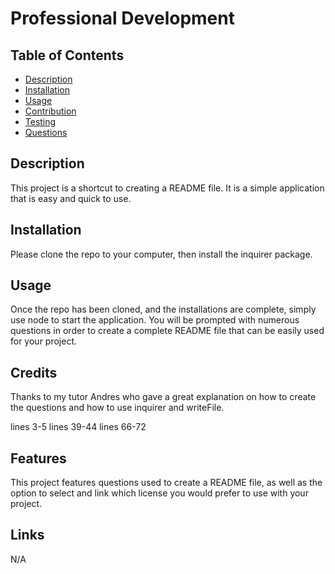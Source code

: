 # Professional Development

## Table of Contents
- [Description](#description)
- [Installation](#installation)
- [Usage](#usage)
- [Contribution](#contribution)
- [Testing](#testing)
- [Questions](#questions)

## Description
This project is a shortcut to creating a README file. It is a simple application that is easy and quick to use. 

## Installation
Please clone the repo to your computer, then install the inquirer package.

## Usage
Once the repo has been cloned, and the installations are complete, simply use node to start the application. You will be prompted with numerous questions in order to create a complete README file that can be easily used for your project.

## Credits
Thanks to my tutor Andres who gave a great explanation on how to create the questions and how to use inquirer and writeFile. 

lines 3-5
lines 39-44
lines 66-72

## Features
This project features questions used to create a README file, as well as the option to select and link which license you would prefer to use with your project. 

## Links
N/A